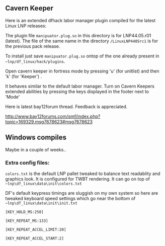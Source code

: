 ## Cavern Keeper 

Here is an extended dfhack labor manager plugin compiled for the latest Linux LNP releases:

The plugin file `manipuator.plug.so` in this directory is for LNP44.05.r01 (latest). The file of the same name in the directory `/LinuxLNP4405rc1` is for the previous pack release.

To install just save `manipuator.plug.so` ontop of
the one already present in `~lnp/df_linux/hack/plugins`.

Open cavern keeper in fortress mode by pressing 'u' (for unitlist) and then 'k' (for 'Keeper') .

It behaves similar to the default labor manager. Turn on 
Cavern Keepers extended abilities by pressing the keys
displayed in the footer next to 'Mode'

Here is latest bay12forum thread. Feedback is appreciated.

http://www.bay12forums.com/smf/index.php?topic=169329.msg7678623#msg7678623

## Windows compiles

Maybe in a couple of weeks..

### Extra config files:

`colors.txt` is the default LNP pallet tweaked to
balance text readablity and graphics look.
It is configured for TWBT rendering. 
It can go on top of `~lnp\df_linux\data\init\colors.txt`

 
DF's default keypress timings are sluggish on my own system
so here are tweaked keyboard speed settings which go
near the bottom of `~lnp\df_linux\data\init\init.txt`

```
[KEY_HOLD_MS:250]

[KEY_REPEAT_MS:133]

[KEY_REPEAT_ACCEL_LIMIT:20]

[KEY_REPEAT_ACCEL_START:2]
```